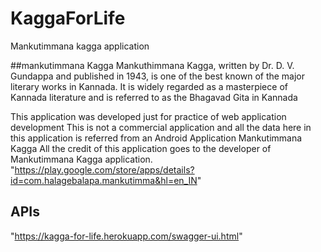 # KaggaForLife
 Mankutimmana kagga application

##mankutimmana Kagga
 Mankuthimmana Kagga, written by Dr. D. V. Gundappa and published in 1943, is one of the best known of the major literary works in Kannada. It is widely regarded as a masterpiece of Kannada literature and is referred to as the Bhagavad Gita in Kannada
 
  This application was developed just for practice of web application development
This is not a commercial application and all the data here in this application is referred from an Android Application Mankutimmana Kagga
All the credit of this application goes to the developer of Mankutimmana Kagga application. "https://play.google.com/store/apps/details?id=com.halagebalapa.mankutimma&hl=en_IN"

## APIs
"https://kagga-for-life.herokuapp.com/swagger-ui.html"
